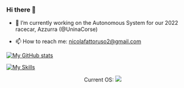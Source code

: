 ### Hi there 👋


- 🔭 I’m currently working on the Autonomous System for our 2022 racecar, Azzurra (@UninaCorse)
<!-- - 🌱 I’m currently learning ... -->
<!-- - 👯 I’m looking to collaborate on ... -->
<!-- - 🤔 I’m looking for help with ... -->
<!-- - 💬 Ask me about ... -->
- 📫 How to reach me: nicolafattoruso2@gmail.com
<!-- - ⚡ Fun fact: ... -->
 
[![My GitHub stats](https://github-readme-stats.vercel.app/api?username=NicolaFattoruso&count_private=true&theme=swift&show_icons=true)](https://github.com/anuraghazra/github-readme-stats)

[![My Skills](https://skillicons.dev/icons?i=cpp,arduino,raspberrypi,git,linux,vim,java,python)](https://skillicons.dev)

<center>Current OS:

<img src="https://img.shields.io/badge/Fedora-294172?style=for-the-badge&logo=fedora&logoColor=white" />  

</center>


